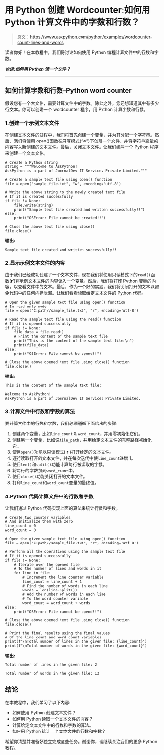 # 用 Python 创建 Wordcounter:如何用 Python 计算文件中的字数和行数？

> 原文：<https://www.askpython.com/python/examples/wordcounter-count-lines-and-words>

读者你好！在本教程中，我们将讨论如何使用 Python 编程计算文件中的行数和字数。

***也读:[如何用 Python 读一个文件？](https://www.askpython.com/python/built-in-methods/python-open-method)***

* * *

## 如何计算字数和行数–Python word counter

假设您有一个大文件，需要计算文件中的字数。除此之外，您还想知道其中有多少行文本。你可以创建一个 wordcounter 程序，用 Python 计算字数和行数。

### 1.创建一个示例文本文件

在创建文本文件的过程中，我们将首先创建一个变量，并为其分配一个字符串。然后，我们将使用 open()函数在只写模式(“w”)下创建一个文件，并将字符串变量的内容写入新创建的文本文件。最后，关闭文本文件。让我们编写一个 Python 程序来创建一个文本文件。

```
# Create a Python string
string = """Welcome to AskPython!
AskPython is a part of JournalDev IT Services Private Limited."""

# Create a sample text file using open() function
file = open("sample_file.txt", "w", encoding='utf-8')

# Write the above string to the newly created text file
# If it is created successfully
if file != None:
    file.write(string)
    print("Sample text file created and written successfully!!")
else:
    print("OSError: File cannot be created!!")

# Close the above text file using close()
file.close()

```

**输出:**

```
Sample text file created and written successfully!!

```

### 2.显示示例文本文件的内容

由于我们已经成功创建了一个文本文件，现在我们将使用只读模式下的`read()`函数(**r**’)将示例文本文件的内容读入一个变量。然后，我们将打印 Python 变量的内容，以查看文件中的文本。最后，作为一个好的实践，我们将关闭打开的文本以避免代码中的任何内存泄漏。让我们看看读取给定文本文件的 Python 代码。

```
# Open the given sample text file using open() function
# In read only mode
file = open("C:path//sample_file.txt", "r", encoding='utf-8')

# Read the sample text file using the read() function
# If it is opened successfully
if file != None:
    file_data = file.read()
    # Print the content of the sample text file
    print("This is the content of the sample text file:\n")
    print(file_data)    
else:
    print("OSError: File cannot be opend!!")

# Close the above opened text file using close() function
file.close()

```

**输出:**

```
This is the content of the sample text file:

Welcome to AskPython!
AskPython is a part of JournalDev IT Services Private Limited.

```

### 3.计算文件中行数和字数的算法

要计算文件中的行数和字数，我们必须遵循下面给出的步骤:

1.  创建两个变量，比如`line_count` & `word_count`，并用零初始化它们。
2.  创建另一个变量，比如说`file_path`，并用给定文本文件的完整路径初始化它。
3.  使用`open()`功能以只读模式( **r** )打开给定的文本文件。
4.  逐行读取打开的文本文件，并在每次迭代中使`line_count`递增 1。
5.  使用`len()`和`split()`功能计算每行被读取的字数。
6.  将每行的字数加到`word_count`中。
7.  使用`close()`功能关闭打开的文本文件。
8.  打印`line_count`和`word_count`变量的最终值。

### 4.Python 代码计算文件中的行数和字数

让我们通过 Python 代码实现上面的算法来统计行数和字数。

```
# Create two counter variables
# And initialize them with zero
line_count = 0
word_count = 0

# Open the given sample text file using open() function
file = open("C:path//sample_file.txt", "r", encoding='utf-8')

# Perform all the operations using the sample text file
# If it is opened successfully
if file != None:
    # Iterate over the opened file
    # To the number of lines and words in it
    for line in file:
        # Increment the line counter variable
        line_count = line_count + 1
        # Find the number of words in each line
        words = len(line.split())
        # Add the number of words in each line
        # To the word counter variable
        word_count = word_count + words 
else:
    print("OSError: File cannot be opend!!")

# Close the above opened text file using close() function
file.close()

# Print the final results using the final values 
# Of the line_count and word_count variables
print(f"\nTotal number of lines in the given file: {line_count}")
print(f"\nTotal number of words in the given file: {word_count}")

```

**输出:**

```
Total number of lines in the given file: 2

Total number of words in the given file: 13

```

## 结论

在本教程中，我们学习了以下内容:

*   如何使用 Python 创建文本文件？
*   如何用 Python 读取一个文本文件的内容？
*   计算给定文本文件中的行数和字数的算法。
*   如何用 Python 统计一个文本文件的行数和字数？

希望你清楚并准备好独立完成这些任务。谢谢你，请继续关注我们的更多 Python 教程。